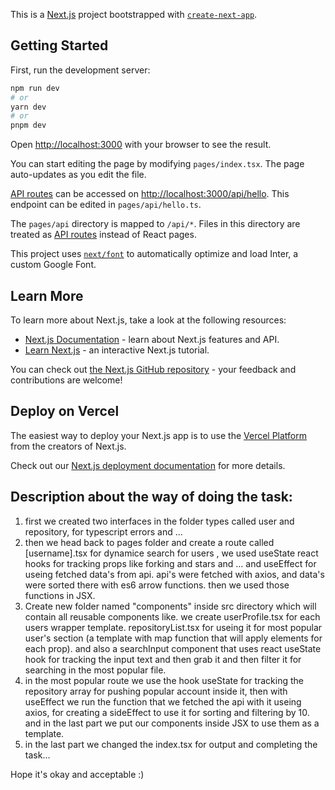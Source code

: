This is a [Next.js](https://nextjs.org/) project bootstrapped with [`create-next-app`](https://github.com/vercel/next.js/tree/canary/packages/create-next-app).

## Getting Started

First, run the development server:

```bash
npm run dev
# or
yarn dev
# or
pnpm dev
```

Open [http://localhost:3000](http://localhost:3000) with your browser to see the result.

You can start editing the page by modifying `pages/index.tsx`. The page auto-updates as you edit the file.

[API routes](https://nextjs.org/docs/api-routes/introduction) can be accessed on [http://localhost:3000/api/hello](http://localhost:3000/api/hello). This endpoint can be edited in `pages/api/hello.ts`.

The `pages/api` directory is mapped to `/api/*`. Files in this directory are treated as [API routes](https://nextjs.org/docs/api-routes/introduction) instead of React pages.

This project uses [`next/font`](https://nextjs.org/docs/basic-features/font-optimization) to automatically optimize and load Inter, a custom Google Font.

## Learn More

To learn more about Next.js, take a look at the following resources:

- [Next.js Documentation](https://nextjs.org/docs) - learn about Next.js features and API.
- [Learn Next.js](https://nextjs.org/learn) - an interactive Next.js tutorial.

You can check out [the Next.js GitHub repository](https://github.com/vercel/next.js/) - your feedback and contributions are welcome!

## Deploy on Vercel

The easiest way to deploy your Next.js app is to use the [Vercel Platform](https://vercel.com/new?utm_medium=default-template&filter=next.js&utm_source=create-next-app&utm_campaign=create-next-app-readme) from the creators of Next.js.

Check out our [Next.js deployment documentation](https://nextjs.org/docs/deployment) for more details.

## Description about the way of doing the task:

1. first we created two interfaces in the folder types called user and repository, for typescript errors and ...
2. then we head back to pages folder and create a route called [username].tsx for dynamice search for users , we used useState react hooks for tracking props like forking and stars and ...
 and useEffect for useing fetched data's from api. api's were fetched with axios, and data's were sorted there with es6 arrow functions. then we used those functions in JSX.
3. Create new folder named "components" inside src directory which will contain all reusable components like. we create userProfile.tsx for each users wrapper template.
repositoryList.tsx for useing it for most popular user's section (a template with map function that will apply elements for each prop). and also a searchInput component that uses react useState hook for tracking the input text and then grab it and then filter it for searching in the most popular file.
4. in the most popular route we use the hook useState for tracking the repository array for pushing popular account inside it, then with useEffect we run the function that we fetched the api with it useing axios, for creating a sideEffect to use it for sorting and filtering by 10. and in the last part we put our components inside JSX to use them as a template.
5. in the last part we changed the index.tsx for output and completing the task...

Hope it's okay and acceptable :)
